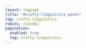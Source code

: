 ```yaml
---
layout: tagpage
title: "#crafty-linguistics posts"
tag: crafty-linguistics
robots: noindex 
pagination: 
  enabled: true 
  tag: crafty-linguistics 
---
```

